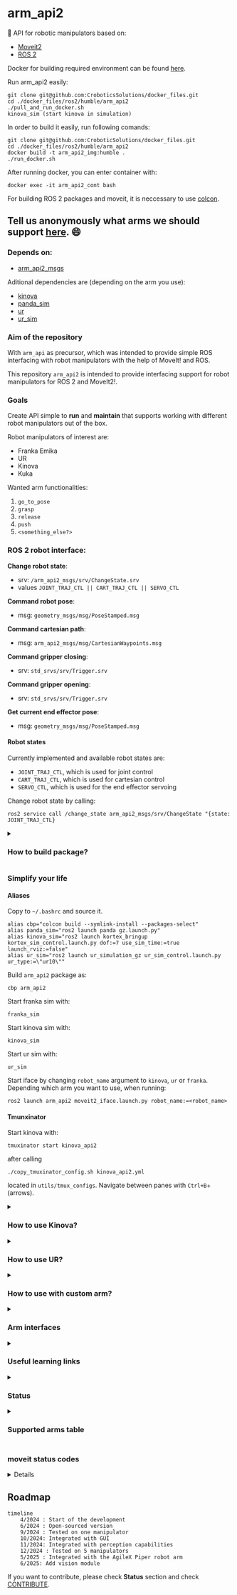 # arm_api2

:mechanical_arm: API for robotic manipulators based on: 
* [Moveit2](https://moveit.picknik.ai/main/index.html)
* [ROS 2](https://docs.ros.org/en/humble/index.html)

Docker for building required environment can be found [here](https://github.com/CroboticSolutions/docker_files/tree/master/ros2/humble/kinova).

Run arm_api2 easily: 
```
git clone git@github.com:CroboticsSolutions/docker_files.git 
cd ./docker_files/ros2/humble/arm_api2
./pull_and_run_docker.sh
kinova_sim (start kinova in simulation)
```

In order to build it easily, run following comands: 
```
git clone git@github.com:CroboticSolutions/docker_files.git
cd ./docker_files/ros2/humble/arm_api2
docker build -t arm_api2_img:humble .
./run_docker.sh 
```

After running docker, you can enter container with: 
```
docker exec -it arm_api2_cont bash
```

For building ROS 2 packages and moveit, it is neccessary to use [colcon](https://colcon.readthedocs.io/en/released/user/quick-start.html). 

## Tell us anonymously what arms we should support [here](https://forms.gle/d1fdfAbwZunDUcSi9). :smile:

### Depends on: 
- [arm_api2_msgs](https://github.com/CroboticSolutions/arm_api2_msgs)

Aditional dependencies are (depending on the arm you use): 
- [kinova](https://github.com/CroboticSolutions/ros2_kortex)
- [panda_sim](https://github.com/AndrejOrsula/panda_ign_moveit2)
- [ur](https://github.com/UniversalRobots/Universal_Robots_ROS2_Driver) 
- [ur_sim](https://github.com/CroboticSolutions/Universal_Robots_ROS2_GZ_Simulation) 

### Aim of the repository

With `arm_api` as precursor, which was intended to provide simple ROS interfacing with 
robot manipulators with the help of MoveIt! and ROS. 

This repository `arm_api2` is intended to provide interfacing support for robot manipulators for ROS 2 and MoveIt2!. 

### Goals 

Create API simple to **run** and **maintain** that supports working with different 
robot manipulators out of the box. 

Robot manipulators of interest are: 
* Franka Emika
* UR 
* Kinova 
* Kuka 

Wanted arm functionalities: 
1. `go_to_pose`
2. `grasp` 
3. `release` 
4. `push`
5. `<something_else?>`

### ROS 2 robot interface: 

**Change robot state**: 
- srv: `/arm_api2_msgs/srv/ChangeState.srv`
- values `JOINT_TRAJ_CTL || CART_TRAJ_CTL || SERVO_CTL`

**Command robot pose**: 
- msg: `geometry_msgs/msg/PoseStamped.msg`

**Command cartesian path**:   
- msg: `arm_api2_msgs/msg/CartesianWaypoints.msg`

**Command gripper closing**:
- srv: `std_srvs/srv/Trigger.srv`

**Command gripper opening**: 
- srv: `std_srvs/srv/Trigger.srv`

**Get current end effector pose**: 
- msg: `geometry_msgs/msg/PoseStamped.msg`

#### Robot states

Currently implemented and available robot states are: 
- `JOINT_TRAJ_CTL`, which is used for joint control 
- `CART_TRAJ_CTL`, which is used for cartesian control 
- `SERVO_CTL`, which is used for the end effector servoing

Change robot state by calling: 

```
ros2 service call /change_state arm_api2_msgs/srv/ChangeState "{state: JOINT_TRAJ_CTL}
```


<details>
<summary><h3>How to build package?</h3></summary>

### Build:

Build in ROS 2 workspace. 
Build just one package with: 
```
colcon build --packages-select arm_api2
```

Build with the compile commands (enable autocomplete): 
```
colcon build --symlink-install --cmake-args -DCMAKE_EXPORT_COMPILE_COMMANDS=ON
```

Building with `--symlink-install` causes it to fail often because of already built ROS 2 packages, you can run: 
```
colcon build --symlink-install --cmake-args -DCMAKE_EXPORT_COMPILE_COMMANDS=ON --continue-on-error
```

Full verbose build command: 
```
colcon build --symlink-install --packages-select moveit2_tutorials --cmake-args -DCMAKE_EXPORT_COMPILE_COMMANDS=ON -DCMAKE_VERBOSE_MAKEFILE=ON
```
</details>

### Simplify your life

#### Aliases
Copy to `~/.bashrc` and source it. 

```
alias cbp="colcon build --symlink-install --packages-select" 
alias panda_sim="ros2 launch panda gz.launch.py"
alias kinova_sim="ros2 launch kortex_bringup kortex_sim_control.launch.py dof:=7 use_sim_time:=true launch_rviz:=false" 
alias ur_sim="ros2 launch ur_simulation_gz ur_sim_control.launch.py ur_type:=\"ur10\""
```

Build `arm_api2` package as: 

```
cbp arm_api2
``` 

Start franka sim with: 

```
franka_sim
```

Start kinova sim with: 

```
kinova_sim
```

Start ur sim with: 
```
ur_sim
```

Start iface by changing `robot_name` argument to `kinova`, `ur` or `franka`. Depending which arm you want to use, when running: 
```
ros2 launch arm_api2 moveit2_iface.launch.py robot_name:=<robot_name>
```

#### Tmunxinator 

Start kinova with: 
```
tmuxinator start kinova_api2
```

after calling 
```
./copy_tmuxinator_config.sh kinova_api2.yml
```
located in `utils/tmux_configs`. Navigate between 
panes with `Ctrl+B`+(arrows). 


<details>
<summary><h3>How to use Kinova?</summary>

You can run kinova in simulation by executing following commands: 
```
ros2 launch kortex_bringup kortex_sim_control.launch.py dof:=7 use_sim_time:=true launch_rviz:=false
```
or 
```
kinova_sim
```
if alias has been added. 

After that run `move_group` node as follows: 
```
ros2 launch kinova_gen3_7dof_robotiq_2f_85_moveit_config sim.launch.py
```

After that run `arm_api2` `moveit2_iface` node as follows: 
```
ros2 launch arm_api2 moveit2_iface.launch.py robot_name:="kinova"
```

#### Kinova

How to setup real kinova [here](https://git.initrobots.ca/amercader/kinova-kortex-installation). 


</details>

<details>
<summary><h3>How to use UR?</summary>

### How to use? 
You can run UR in simulation by executing following commands: 
```
ros2 launch ur_simulation_gz ur_sim_control.launch.py ur_type:="ur10"
```
or 
```
ur_sim
```
if alias has been added. 

After that run `move_group` node as follows: 
```
ros2 launch ur_moveit_config ur_moveit.launch.py ur_type:="ur10" use_sim_time:=true
```

After that run `arm_api2` `moveit2_iface` node as follows: 
```
ros2 launch arm_api2 moveit2_iface.launch.py robot_name:="ur"
```


#### How to setup? 

First run: 
```
sudo apt-get install ros-humble-ur
```

After that, in your ROS 2 workspace clone: 
* [ur_gz_sim](https://github.com/CroboticSolutions/Universal_Robots_ROS2_GZ_Simulation/tree/humble)  
* [ur_ros2_driver](https://github.com/CroboticSolutions/Universal_Robots_ROS2_Driver/tree/humble)  
and build your workspace. Source it, and you're good to go. 

Note, those are forks of the official UR repositories on the `humble` branch, 
with [slight changes](https://github.com/CroboticSolutions/Universal_Robots_ROS2_Driver/commit/3ad47d7afaf99eeb1f69c6bb23bbdcccce12c4f5) to the `launch` files. 
</details>


<details>
<summary><h3>How to use with custom arm?</summary>

In order to use this package with custom arm, you need to do following: 

1.  Create moveit_package for your arm using `moveit_setup_assistant`. 
Tutorial on how to use it can be be found [here](https://moveit.picknik.ai/main/doc/examples/setup_assistant/setup_assistant_tutorial.html). 
Output of the `moveit_setup_assistant` is `<custom_arm>_moveit_config` package. 

2. Create config files: 

a) Create `<custom_arm>_config.yaml` and `<custom_arm>_servo_config.yaml` in the config folder. 
b) Modify `moveit2_iface.launch.py` script by setting correct `robot` argument to the `<custom_arm>` value. 

3. Setup robot launch file: 

In order to be able to use `<custom_arm>` please make sure that you set following parameters to true when launching 
`moveit_group` node (generated by moveit_setup_assistant): 
```
    publish_robot_description_semantic = {"publish_robot_description_semantic": True}
    publish_robot_description = {"publish_robot_description": True}
    publish_robot_description_kinematics = {"publish_robot_description_kinematics": True} 

```
as shown [here](https://github.com/CroboticSolutions/ros2_kortex/blob/main/kortex_moveit_config/kinova_gen3_7dof_robotiq_2f_85_moveit_config/launch/sim.launch.py). 

4. Launch: 

a) Launch your robot (see examples on kinova, UR or Franka) - `move_group` node
b) Launch `moveit2_iface.launch.py` with correct `robot` param. 
</details>

<details>
<summary><h3> Arm interfaces </h3></summary>

* [franka_ros2](https://support.franka.de/docs/franka_ros2.html)
* [kinova_ros2](https://github.com/Kinovarobotics/ros2_kortex)
* [UR_ros2](https://github.com/UniversalRobots/Universal_Robots_ROS2_Driver)
</details>

<details> 
<summary><h3> Useful learning links</h3></summary>

- [Declare variables as const](https://www.cppstories.com/2016/12/please-declare-your-variables-as-const/)
- [Complicated variable initialization](https://www.cppstories.com/2016/11/iife-for-complex-initialization/)
- [C++ good practices](https://ctu-mrs.github.io/docs/introduction/c_to_cpp.html)
- [MoveIt2! C++ iface](https://moveit.picknik.ai/main/doc/examples/move_group_interface/move_group_interface_tutorial.html)
- [How to setup VSCode](https://picknik.ai/vscode/docker/ros2/2024/01/23/ROS2-and-VSCode.html)
- [First Cpp node for ROS 2](https://turtlebot.github.io/turtlebot4-user-manual/tutorials/first_node_cpp.html) 
- [Composition of ROS nodes](https://answers.ros.org/question/316870/ros2-composition-and-node-names-with-launch-files/)
- [planning_scene](https://github.com/moveit/moveit2_tutorials/blob/main/doc/examples/planning_scene/src/planning_scene_tutorial.cpp)
- [custom moveit ns](https://github.com/moveit/moveit2/issues/2415)
- [publish robot_description](https://github.com/moveit/moveit2_tutorials/issues/525)
- [joint state clock not in sync](https://answers.ros.org/question/417209/how-to-extract-position-of-the-gripper-in-ros2moveit2/)
- [issue for initializing MGI](https://github.com/moveit/moveit2/issues/496)

</details>


<details>
<summary><h3>Status</h3></summary>

### TODO [High priority]:

- [x] Fix command/reached pose mismatch!
- [x] Add orientation normalization
- [x] Add contributing
- [x] Add gripper abstract class 
- [ ] Add correct inheritance for the gripper abstract class
- [x] Create universal launch file
- [x] Create standardized joystick class
- [x] Test on the real robot
- [ ] Test on the real UR
- [ ] Test on the real Franka 
- [ ] Test on the real Kinova
- [ ] Test on the real FANUC 

### TODO [Low priority]: 
- [x] Test with real robot manipulator [tested on Kinova, basic functionality tested]
- [x] Add basic documentation
- [x] Add roadmap
- [ ] Discuss potential SW patterns that can be used
- [ ] Add full cartesian following 
- [ ] Add roll, pitch, yaw and quaternion conversion 
- [x] Decouple moveit2_iface.cpp and utils.cpp (contains all utils scripts)
- [x] Create table of supported robot manipulators 
</details>

<details>

<summary><h3>Supported arms table<h3></summary>

|     Arms     | CART_TRAJ_CTL | JOINT_TRAJ_CTL | SERVO_CTL | SIM | REAL | EXT_TEST |
|:------------:|---------------|----------------|-----------|-----|------|----------|
| Franka Emika | +             | +              | +         | +   | -    | -        |
| Kinova       | +             | +              | +         | +   | -    | -        |
| UR           | +             | +              | +         | +   | -    | -        |
| IIWA         | -             | -              | -         | -   | -    | -        |
| Piper        | -             | +              | +         | -   | +    | -        |

</details>


<summary><h3>moveit status codes</h3></summary>

<details>

MoveIt2! status codes that can be used to debug moveit servo: 

```
INVALID = -1,
NO_WARNING = 0,
DECELERATE_FOR_APPROACHING_SINGULARITY = 1,
HALT_FOR_SINGULARITY = 2,
DECELERATE_FOR_COLLISION = 3,
HALT_FOR_COLLISION = 4,
JOINT_BOUND = 5,
DECELERATE_FOR_LEAVING_SINGULARITY = 6
```

</details>

## Roadmap


```mermaid
timeline
    4/2024 : Start of the development
    6/2024 : Open-sourced version
    9/2024 : Tested on one manipulator
    10/2024: Integrated with GUI 
    11/2024: Integrated with perception capabilities
    12/2024 : Tested on 5 manipulators
    5/2025 : Integrated with the AgileX Piper robot arm
    6/2025: Add vision module
```

If you want to contribute, please check **Status** section and check [CONTRIBUTE](./CONTRIBUTE.md).  

